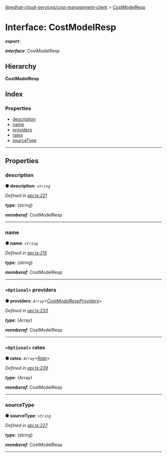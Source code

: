 [@redhat-cloud-services/cost-management-client](../README.md) > [CostModelResp](../interfaces/costmodelresp.md)

# Interface: CostModelResp

*__export__*: 

*__interface__*: CostModelResp

## Hierarchy

**CostModelResp**

## Index

### Properties

* [description](costmodelresp.md#description)
* [name](costmodelresp.md#name)
* [providers](costmodelresp.md#providers)
* [rates](costmodelresp.md#rates)
* [sourceType](costmodelresp.md#sourcetype)

---

## Properties

<a id="description"></a>

###  description

**● description**: *`string`*

*Defined in [api.ts:221](https://github.com/RedHatInsights/javascript-clients/blob/master/packages/cost-management/api.ts#L221)*

*__type__*: {string}

*__memberof__*: CostModelResp

___
<a id="name"></a>

###  name

**● name**: *`string`*

*Defined in [api.ts:215](https://github.com/RedHatInsights/javascript-clients/blob/master/packages/cost-management/api.ts#L215)*

*__type__*: {string}

*__memberof__*: CostModelResp

___
<a id="providers"></a>

### `<Optional>` providers

**● providers**: *`Array`<[CostModelRespProviders](costmodelrespproviders.md)>*

*Defined in [api.ts:233](https://github.com/RedHatInsights/javascript-clients/blob/master/packages/cost-management/api.ts#L233)*

*__type__*: {Array}

*__memberof__*: CostModelResp

___
<a id="rates"></a>

### `<Optional>` rates

**● rates**: *`Array`<[Rate](rate.md)>*

*Defined in [api.ts:239](https://github.com/RedHatInsights/javascript-clients/blob/master/packages/cost-management/api.ts#L239)*

*__type__*: {Array}

*__memberof__*: CostModelResp

___
<a id="sourcetype"></a>

###  sourceType

**● sourceType**: *`string`*

*Defined in [api.ts:227](https://github.com/RedHatInsights/javascript-clients/blob/master/packages/cost-management/api.ts#L227)*

*__type__*: {string}

*__memberof__*: CostModelResp

___

